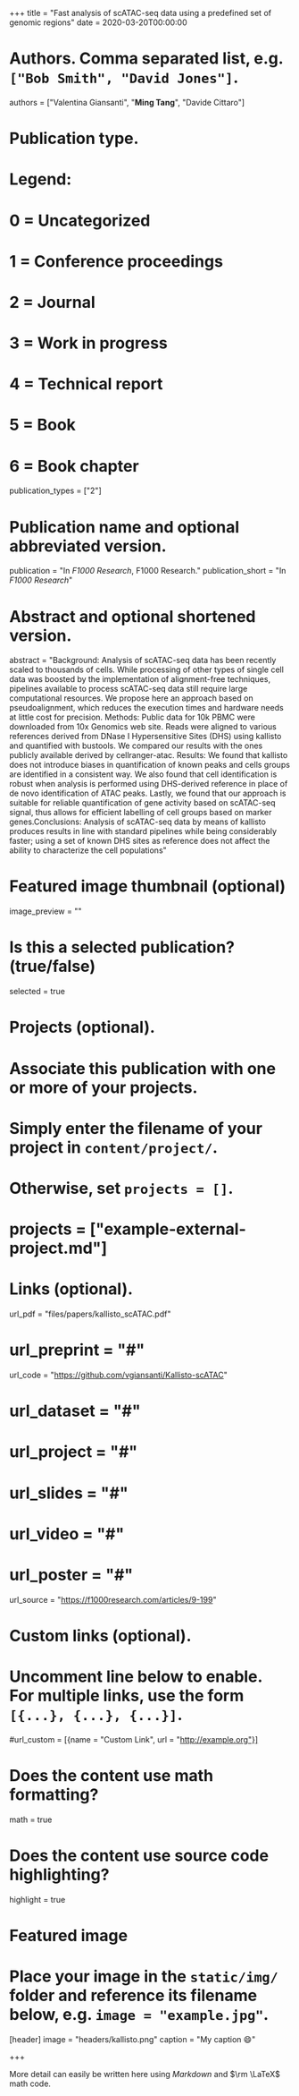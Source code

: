 +++
title = "Fast analysis of scATAC-seq data using a predefined set of genomic regions"
date = 2020-03-20T00:00:00

# Authors. Comma separated list, e.g. `["Bob Smith", "David Jones"]`.
authors = ["Valentina Giansanti", "**Ming Tang**", "Davide Cittaro"]

# Publication type.
# Legend:
# 0 = Uncategorized
# 1 = Conference proceedings
# 2 = Journal
# 3 = Work in progress
# 4 = Technical report
# 5 = Book
# 6 = Book chapter
publication_types = ["2"]

# Publication name and optional abbreviated version.
publication = "In *F1000 Research*, F1000 Research."
publication_short = "In *F1000 Research*"

# Abstract and optional shortened version.
abstract = "Background: Analysis of scATAC-seq data has been recently scaled to thousands of cells. While processing of other types of single cell data was boosted by the implementation of alignment-free techniques, pipelines available to process scATAC-seq data still require large computational resources. We propose here an approach based on pseudoalignment, which reduces the execution times and hardware needs at little cost for precision. Methods: Public data for 10k PBMC were downloaded from 10x Genomics web site. Reads were aligned to various references derived from DNase I Hypersensitive Sites (DHS) using kallisto and quantified with bustools. We compared our results with the ones publicly available derived by cellranger-atac. Results: We found that kallisto does not introduce biases in quantification of known peaks and cells groups are identified in a consistent way. We also found that cell identification is robust when analysis is performed using DHS-derived reference in place of de novo identification of ATAC peaks. Lastly, we found that our approach is suitable for reliable quantification of gene activity based on scATAC-seq signal, thus allows for efficient labelling of cell groups based on marker genes.Conclusions: Analysis of scATAC-seq data by means of kallisto produces results in line with standard pipelines while being considerably faster; using a set of known DHS sites as reference does not affect the ability to characterize the cell populations"

# Featured image thumbnail (optional)
image_preview = ""

# Is this a selected publication? (true/false)
selected = true

# Projects (optional).
#   Associate this publication with one or more of your projects.
#   Simply enter the filename of your project in `content/project/`.
#   Otherwise, set `projects = []`.
# projects = ["example-external-project.md"]

# Links (optional).
url_pdf = "files/papers/kallisto_scATAC.pdf"
# url_preprint = "#"
url_code = "https://github.com/vgiansanti/Kallisto-scATAC"
# url_dataset = "#"
# url_project = "#"
# url_slides = "#"
# url_video = "#"
# url_poster = "#"
url_source = "https://f1000research.com/articles/9-199"

# Custom links (optional).
#   Uncomment line below to enable. For multiple links, use the form `[{...}, {...}, {...}]`.
#url_custom = [{name = "Custom Link", url = "http://example.org"}]

# Does the content use math formatting?
math = true

# Does the content use source code highlighting?
highlight = true

# Featured image
# Place your image in the `static/img/` folder and reference its filename below, e.g. `image = "example.jpg"`.
[header]
image = "headers/kallisto.png"
caption = "My caption :smile:"

+++

More detail can easily be written here using *Markdown* and $\rm \LaTeX$ math code.
